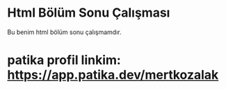 # Html Bölüm Sonu Çalışması

Bu benim html bölüm sonu çalışmamdır.

# patika profil linkim: https://app.patika.dev/mertkozalak
